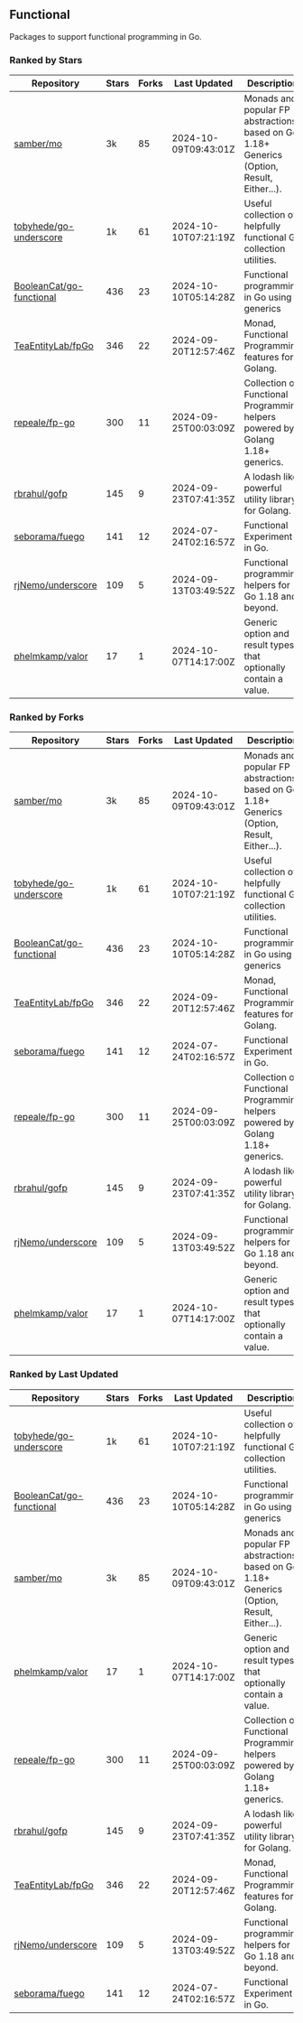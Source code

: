 ## Functional

Packages to support functional programming in Go.

### Ranked by Stars

| Repository | Stars | Forks | Last Updated | Description | 
|------------|-------|-------|--------------|-------------|
| [samber/mo](https://github.com/samber/mo) | 3k | 85 | 2024-10-09T09:43:01Z |  Monads and popular FP abstractions, based on Go 1.18+ Generics (Option, Result, Either...). |
| [tobyhede/go-underscore](https://github.com/tobyhede/go-underscore) | 1k | 61 | 2024-10-10T07:21:19Z |  Useful collection of helpfully functional Go collection utilities. |
| [BooleanCat/go-functional](https://github.com/BooleanCat/go-functional) | 436 | 23 | 2024-10-10T05:14:28Z |  Functional programming in Go using generics |
| [TeaEntityLab/fpGo](https://github.com/TeaEntityLab/fpGo) | 346 | 22 | 2024-09-20T12:57:46Z |  Monad, Functional Programming features for Golang. |
| [repeale/fp-go](https://github.com/repeale/fp-go) | 300 | 11 | 2024-09-25T00:03:09Z |  Collection of Functional Programming helpers powered by Golang 1.18+ generics. |
| [rbrahul/gofp](https://github.com/rbrahul/gofp) | 145 | 9 | 2024-09-23T07:41:35Z |  A lodash like powerful utility library for Golang. |
| [seborama/fuego](https://github.com/seborama/fuego) | 141 | 12 | 2024-07-24T02:16:57Z |  Functional Experiment in Go. |
| [rjNemo/underscore](https://github.com/rjNemo/underscore) | 109 | 5 | 2024-09-13T03:49:52Z |  Functional programming helpers for Go 1.18 and beyond. |
| [phelmkamp/valor](https://github.com/phelmkamp/valor) | 17 | 1 | 2024-10-07T14:17:00Z |  Generic option and result types that optionally contain a value. |

### Ranked by Forks

| Repository | Stars | Forks | Last Updated | Description | 
|------------|-------|-------|--------------|-------------|
| [samber/mo](https://github.com/samber/mo) | 3k | 85 | 2024-10-09T09:43:01Z |  Monads and popular FP abstractions, based on Go 1.18+ Generics (Option, Result, Either...). |
| [tobyhede/go-underscore](https://github.com/tobyhede/go-underscore) | 1k | 61 | 2024-10-10T07:21:19Z |  Useful collection of helpfully functional Go collection utilities. |
| [BooleanCat/go-functional](https://github.com/BooleanCat/go-functional) | 436 | 23 | 2024-10-10T05:14:28Z |  Functional programming in Go using generics |
| [TeaEntityLab/fpGo](https://github.com/TeaEntityLab/fpGo) | 346 | 22 | 2024-09-20T12:57:46Z |  Monad, Functional Programming features for Golang. |
| [seborama/fuego](https://github.com/seborama/fuego) | 141 | 12 | 2024-07-24T02:16:57Z |  Functional Experiment in Go. |
| [repeale/fp-go](https://github.com/repeale/fp-go) | 300 | 11 | 2024-09-25T00:03:09Z |  Collection of Functional Programming helpers powered by Golang 1.18+ generics. |
| [rbrahul/gofp](https://github.com/rbrahul/gofp) | 145 | 9 | 2024-09-23T07:41:35Z |  A lodash like powerful utility library for Golang. |
| [rjNemo/underscore](https://github.com/rjNemo/underscore) | 109 | 5 | 2024-09-13T03:49:52Z |  Functional programming helpers for Go 1.18 and beyond. |
| [phelmkamp/valor](https://github.com/phelmkamp/valor) | 17 | 1 | 2024-10-07T14:17:00Z |  Generic option and result types that optionally contain a value. |

### Ranked by Last Updated

| Repository | Stars | Forks | Last Updated | Description | 
|------------|-------|-------|--------------|-------------|
| [tobyhede/go-underscore](https://github.com/tobyhede/go-underscore) | 1k | 61 | 2024-10-10T07:21:19Z |  Useful collection of helpfully functional Go collection utilities. |
| [BooleanCat/go-functional](https://github.com/BooleanCat/go-functional) | 436 | 23 | 2024-10-10T05:14:28Z |  Functional programming in Go using generics |
| [samber/mo](https://github.com/samber/mo) | 3k | 85 | 2024-10-09T09:43:01Z |  Monads and popular FP abstractions, based on Go 1.18+ Generics (Option, Result, Either...). |
| [phelmkamp/valor](https://github.com/phelmkamp/valor) | 17 | 1 | 2024-10-07T14:17:00Z |  Generic option and result types that optionally contain a value. |
| [repeale/fp-go](https://github.com/repeale/fp-go) | 300 | 11 | 2024-09-25T00:03:09Z |  Collection of Functional Programming helpers powered by Golang 1.18+ generics. |
| [rbrahul/gofp](https://github.com/rbrahul/gofp) | 145 | 9 | 2024-09-23T07:41:35Z |  A lodash like powerful utility library for Golang. |
| [TeaEntityLab/fpGo](https://github.com/TeaEntityLab/fpGo) | 346 | 22 | 2024-09-20T12:57:46Z |  Monad, Functional Programming features for Golang. |
| [rjNemo/underscore](https://github.com/rjNemo/underscore) | 109 | 5 | 2024-09-13T03:49:52Z |  Functional programming helpers for Go 1.18 and beyond. |
| [seborama/fuego](https://github.com/seborama/fuego) | 141 | 12 | 2024-07-24T02:16:57Z |  Functional Experiment in Go. |

